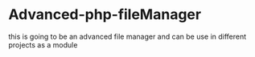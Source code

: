 # Advanced-php-fileManager
this is going to be an advanced file manager and can be use in different projects as a module 
